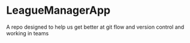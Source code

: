 # LeagueManagerApp
A repo designed to help us get better at git flow and version control and working in teams
